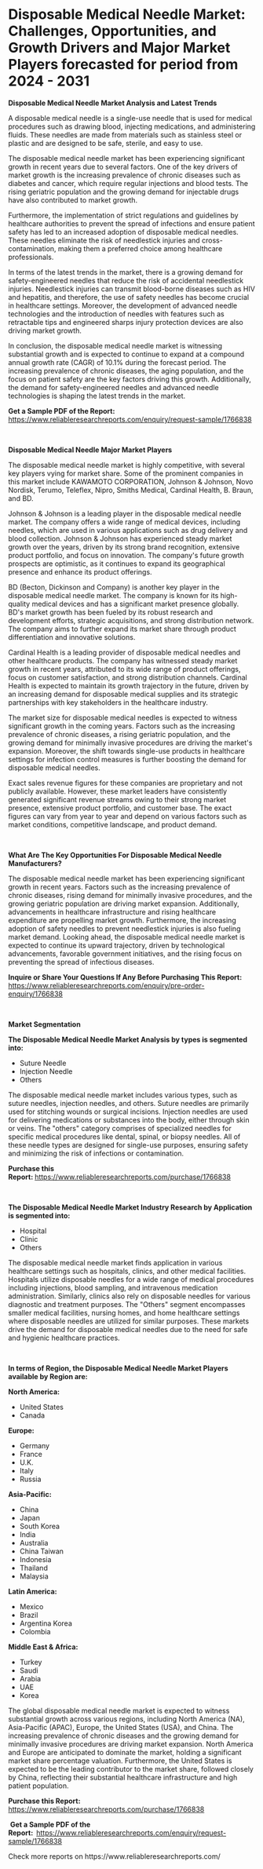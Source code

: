 <p><h1>Disposable Medical Needle Market: Challenges, Opportunities, and Growth Drivers and Major Market Players forecasted for period from 2024 - 2031</h1></p><p><strong>Disposable Medical Needle Market Analysis and Latest Trends</strong></p>
<p><p>A disposable medical needle is a single-use needle that is used for medical procedures such as drawing blood, injecting medications, and administering fluids. These needles are made from materials such as stainless steel or plastic and are designed to be safe, sterile, and easy to use.</p><p>The disposable medical needle market has been experiencing significant growth in recent years due to several factors. One of the key drivers of market growth is the increasing prevalence of chronic diseases such as diabetes and cancer, which require regular injections and blood tests. The rising geriatric population and the growing demand for injectable drugs have also contributed to market growth.</p><p>Furthermore, the implementation of strict regulations and guidelines by healthcare authorities to prevent the spread of infections and ensure patient safety has led to an increased adoption of disposable medical needles. These needles eliminate the risk of needlestick injuries and cross-contamination, making them a preferred choice among healthcare professionals.</p><p>In terms of the latest trends in the market, there is a growing demand for safety-engineered needles that reduce the risk of accidental needlestick injuries. Needlestick injuries can transmit blood-borne diseases such as HIV and hepatitis, and therefore, the use of safety needles has become crucial in healthcare settings. Moreover, the development of advanced needle technologies and the introduction of needles with features such as retractable tips and engineered sharps injury protection devices are also driving market growth.</p><p>In conclusion, the disposable medical needle market is witnessing substantial growth and is expected to continue to expand at a compound annual growth rate (CAGR) of 10.1% during the forecast period. The increasing prevalence of chronic diseases, the aging population, and the focus on patient safety are the key factors driving this growth. Additionally, the demand for safety-engineered needles and advanced needle technologies is shaping the latest trends in the market.</p></p>
<p><strong>Get a Sample PDF of the Report:&nbsp;</strong> <a href="https://www.reliableresearchreports.com/enquiry/request-sample/1766838">https://www.reliableresearchreports.com/enquiry/request-sample/1766838</a></p>
<p>&nbsp;</p>
<p><strong>Disposable Medical Needle Major Market Players</strong></p>
<p><p>The disposable medical needle market is highly competitive, with several key players vying for market share. Some of the prominent companies in this market include KAWAMOTO CORPORATION, Johnson & Johnson, Novo Nordisk, Terumo, Teleflex, Nipro, Smiths Medical, Cardinal Health, B. Braun, and BD.</p><p>Johnson & Johnson is a leading player in the disposable medical needle market. The company offers a wide range of medical devices, including needles, which are used in various applications such as drug delivery and blood collection. Johnson & Johnson has experienced steady market growth over the years, driven by its strong brand recognition, extensive product portfolio, and focus on innovation. The company's future growth prospects are optimistic, as it continues to expand its geographical presence and enhance its product offerings.</p><p>BD (Becton, Dickinson and Company) is another key player in the disposable medical needle market. The company is known for its high-quality medical devices and has a significant market presence globally. BD's market growth has been fueled by its robust research and development efforts, strategic acquisitions, and strong distribution network. The company aims to further expand its market share through product differentiation and innovative solutions.</p><p>Cardinal Health is a leading provider of disposable medical needles and other healthcare products. The company has witnessed steady market growth in recent years, attributed to its wide range of product offerings, focus on customer satisfaction, and strong distribution channels. Cardinal Health is expected to maintain its growth trajectory in the future, driven by an increasing demand for disposable medical supplies and its strategic partnerships with key stakeholders in the healthcare industry.</p><p>The market size for disposable medical needles is expected to witness significant growth in the coming years. Factors such as the increasing prevalence of chronic diseases, a rising geriatric population, and the growing demand for minimally invasive procedures are driving the market's expansion. Moreover, the shift towards single-use products in healthcare settings for infection control measures is further boosting the demand for disposable medical needles.</p><p>Exact sales revenue figures for these companies are proprietary and not publicly available. However, these market leaders have consistently generated significant revenue streams owing to their strong market presence, extensive product portfolio, and customer base. The exact figures can vary from year to year and depend on various factors such as market conditions, competitive landscape, and product demand.</p></p>
<p>&nbsp;</p>
<p><strong>What Are The Key Opportunities For Disposable Medical Needle Manufacturers?</strong></p>
<p><p>The disposable medical needle market has been experiencing significant growth in recent years. Factors such as the increasing prevalence of chronic diseases, rising demand for minimally invasive procedures, and the growing geriatric population are driving market expansion. Additionally, advancements in healthcare infrastructure and rising healthcare expenditure are propelling market growth. Furthermore, the increasing adoption of safety needles to prevent needlestick injuries is also fueling market demand. Looking ahead, the disposable medical needle market is expected to continue its upward trajectory, driven by technological advancements, favorable government initiatives, and the rising focus on preventing the spread of infectious diseases.</p></p>
<p><strong>Inquire or Share Your Questions If Any Before Purchasing This Report:</strong> <a href="https://www.reliableresearchreports.com/enquiry/pre-order-enquiry/1766838">https://www.reliableresearchreports.com/enquiry/pre-order-enquiry/1766838</a></p>
<p>&nbsp;</p>
<p><strong>Market Segmentation</strong></p>
<p><strong>The Disposable Medical Needle Market Analysis by types is segmented into:</strong></p>
<p><ul><li>Suture Needle</li><li>Injection Needle</li><li>Others</li></ul></p>
<p><p>The disposable medical needle market includes various types, such as suture needles, injection needles, and others. Suture needles are primarily used for stitching wounds or surgical incisions. Injection needles are used for delivering medications or substances into the body, either through skin or veins. The "others" category comprises of specialized needles for specific medical procedures like dental, spinal, or biopsy needles. All of these needle types are designed for single-use purposes, ensuring safety and minimizing the risk of infections or contamination.</p></p>
<p><strong>Purchase this Report:&nbsp;</strong><a href="https://www.reliableresearchreports.com/purchase/1766838">https://www.reliableresearchreports.com/purchase/1766838</a></p>
<p>&nbsp;</p>
<p><strong>The Disposable Medical Needle Market Industry Research by Application is segmented into:</strong></p>
<p><ul><li>Hospital</li><li>Clinic</li><li>Others</li></ul></p>
<p><p>The disposable medical needle market finds application in various healthcare settings such as hospitals, clinics, and other medical facilities. Hospitals utilize disposable needles for a wide range of medical procedures including injections, blood sampling, and intravenous medication administration. Similarly, clinics also rely on disposable needles for various diagnostic and treatment purposes. The "Others" segment encompasses smaller medical facilities, nursing homes, and home healthcare settings where disposable needles are utilized for similar purposes. These markets drive the demand for disposable medical needles due to the need for safe and hygienic healthcare practices.</p></p>
<p>&nbsp;</p>
<p><strong>In terms of Region, the Disposable Medical Needle Market Players available by Region are:</strong></p>
<p>
    <p> <strong> North America: </strong>
        <ul>
            <li>United States</li>
            <li>Canada</li>
        </ul>
        </p> 
    <p> <strong> Europe: </strong>
        <ul>
            <li>Germany</li>
            <li>France</li>
            <li>U.K.</li>
            <li>Italy</li>
            <li>Russia</li>
        </ul>
        </p> 
    <p> <strong> Asia-Pacific: </strong>
        <ul>
            <li>China</li>
            <li>Japan</li>
            <li>South Korea</li>
            <li>India</li>
            <li>Australia</li>
            <li>China Taiwan</li>
            <li>Indonesia</li>
            <li>Thailand</li>
            <li>Malaysia</li>
        </ul>
        </p> 
    <p> <strong> Latin America: </strong>
        <ul>
            <li>Mexico</li>
            <li>Brazil</li>
            <li>Argentina Korea</li>
            <li>Colombia</li>
        </ul>
        </p> 
    <p> <strong> Middle East & Africa: </strong>
        <ul>
            <li>Turkey</li>
            <li>Saudi</li>
            <li>Arabia</li>
            <li>UAE</li>
            <li>Korea</li>
        </ul>
    </p>
    </p>
<p><p>The global disposable medical needle market is expected to witness substantial growth across various regions, including North America (NA), Asia-Pacific (APAC), Europe, the United States (USA), and China. The increasing prevalence of chronic diseases and the growing demand for minimally invasive procedures are driving market expansion. North America and Europe are anticipated to dominate the market, holding a significant market share percentage valuation. Furthermore, the United States is expected to be the leading contributor to the market share, followed closely by China, reflecting their substantial healthcare infrastructure and high patient population.</p></p>
<p><strong>Purchase this Report: </strong><a href="https://www.reliableresearchreports.com/purchase/1766838">https://www.reliableresearchreports.com/purchase/1766838</a></p>
<p>&nbsp;<strong>Get a Sample PDF of the Report:&nbsp;&nbsp;</strong><a href="https://www.reliableresearchreports.com/enquiry/request-sample/1766838">https://www.reliableresearchreports.com/enquiry/request-sample/1766838</a></p>
<p><strong></strong></p>
<p>Check more reports on https://www.reliableresearchreports.com/</p>